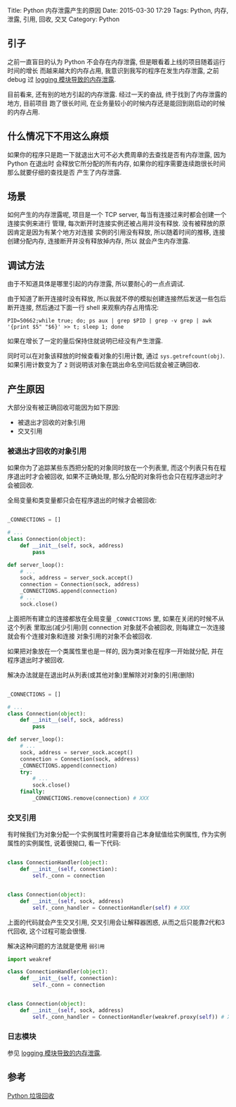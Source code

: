 Title: Python 内存泄露产生的原因
Date: 2015-03-30 17:29
Tags: Python, 内存, 泄露, 引用, 回收, 交叉
Category: Python


## 引子
之前一直盲目的认为 Python 不会存在内存泄露, 但是眼看着上线的项目随着运行时间的增长
而越来越大的内存占用, 我意识到我写的程序在发生内存泄露, 之前 debug 过 
[logging 模块导致的内存泄露](http://www.linuxzen.com/logging-mo-kuai-wu-yong-dao-zhi-de-nei-cun-xie-lu.html).

目前看来, 还有别的地方引起的内存泄露. 经过一天的奋战, 终于找到了内存泄露的地方, 目前项目
跑了很长时间, 在业务量较小的时候内存还是能回到刚启动的时候的内存占用.

## 什么情况下不用这么麻烦
如果你的程序只是跑一下就退出大可不必大费周章的去查找是否有内存泄露, 因为 Python 在退出时
会释放它所分配的所有内存, 如果你的程序需要连续跑很长时间那么就要仔细的查找是否
产生了内存泄露.

## 场景
如何产生的内存泄露呢, 项目是一个 TCP server, 每当有连接过来时都会创建一个连接实例来进行
管理, 每次断开时连接实例还被占用并没有释放. 没有被释放的原因肯定是因为有某个地方对连接
实例的引用没有释放, 所以随着时间的推移, 连接创建分配内存, 连接断开并没有释放掉内存, 所以
就会产生内存泄露.

## 调试方法
由于不知道具体是哪里引起的内存泄露, 所以要耐心的一点点调试. 

由于知道了断开连接时没有释放, 所以我就不停的模拟创建连接然后发送一些包后断开连接, 
然后通过下面一行 shell 来观察内存占用情况:
```shell
PID=50662;while true; do; ps aux | grep $PID | grep -v grep | awk '{print $5" "$6}' >> t; sleep 1; done
```

如果在增长了一定的量后保持住就说明已经没有产生泄露.

同时可以在对象该释放的时候查看对象的引用计数, 通过 `sys.getrefcount(obj)`. 如果引用计数变为了 `2` 
则说明该对象在跳出命名空间后就会被正确回收.

## 产生原因

大部分没有被正确回收可能因为如下原因:

* 被退出才回收的对象引用
* 交叉引用


### 被退出才回收的对象引用
如果你为了追踪某些东西把分配的对象同时放在一个列表里, 而这个列表只有在程序退出时才会被回收, 
如果不正确处理, 那么分配的对象将也会只在程序退出时才会被回收.

全局变量和类变量都只会在程序退出的时候才会被回收:
```python

_CONNECTIONS = []

# ...
class Connection(object):
    def __init__(self, sock, address)
        pass

def server_loop():
    # ...
    sock, address = server_sock.accept()
    connection = Connection(sock, address)
    _CONNECTIONS.append(connection)
    # ...
    sock.close()
```

上面把所有建立的连接都放在全局变量 `_CONNECTIONS` 里, 如果在关闭的时候不从这个列表
里取出(减少引用)则 connection 对象就不会被回收, 则每建立一次连接就会有个连接对象和连接
对象引用的对象不会被回收.

如果把对象放在一个类属性里也是一样的, 因为类对象在程序一开始就分配, 并在程序退出时才被回收.

解决办法就是在退出时从列表(或其他对象)里解除对对象的引用(删除)
```python

_CONNECTIONS = []

# ...
class Connection(object):
    def __init__(self, sock, address)
        pass

def server_loop():
    # ...
    sock, address = server_sock.accept()
    connection = Connection(sock, address)
    _CONNECTIONS.append(connection)
    try:
        # ...
        sock.close()
    finally:
        _CONNECTIONS.remove(connection) # XXX
```

### 交叉引用
有时候我们为对象分配一个实例属性时需要将自己本身赋值给实例属性, 作为实例属性的实例属性,
说着很拗口, 看一下代码:
```python

class ConnectionHandler(object):
    def __init__(self, connection):
        self._conn = connection


class Connection(object):
    def __init__(self, sock, address)
        self._conn_handler = ConnectionHandler(self) # XXX
```

上面的代码就会产生交叉引用, 交叉引用会让解释器困惑, 从而之后只能靠2代和3代回收, 这个过程可能会很慢.

解决这种问题的方法就是使用 `弱引用`
```python
import weakref

class ConnectionHandler(object):
    def __init__(self, connection):
        self._conn = connection


class Connection(object):
    def __init__(self, sock, address)
        self._conn_handler = ConnectionHandler(weakref.proxy(self)) # XXX
```

### 日志模块
参见 [logging 模块导致的内存泄露](http://www.linuxzen.com/logging-mo-kuai-wu-yong-dao-zhi-de-nei-cun-xie-lu.html).

## 参考
[Python 垃圾回收](http://www.cnblogs.com/vamei/p/3232088.html)
